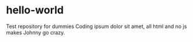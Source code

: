 # hello-world
Test repository for dummies
Coding ipsum dolor sit amet, all html and no js makes Johnny go crazy.
